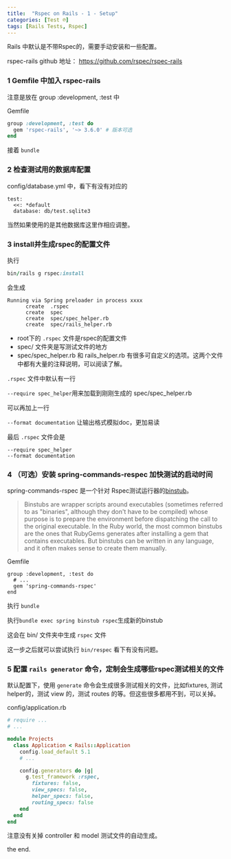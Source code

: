 ```yaml
---
title:  "Rspec on Rails - 1 - Setup"
categories: [Test ℗]
tags: [Rails Tests, Rspec]
---
```


Rails 中默认是不带Rspec的，需要手动安装和一些配置。

rspec-rails github 地址： https://github.com/rspec/rspec-rails

### 1 Gemfile 中加入 rspec-rails

注意是放在 group :development, :test 中

Gemfile

```ruby
group :development, :test do
  gem 'rspec-rails', '~> 3.6.0' # 版本可选
end
```

接着 `bundle`

### 2 检查测试用的数据库配置

config/database.yml 中，看下有没有对应的

```
test:
  <<: *default
  database: db/test.sqlite3
```
当然如果使用的是其他数据库这里作相应调整。

### 3 install并生成rspec的配置文件

执行

```ruby
bin/rails g rspec:install
```

会生成

```
Running via Spring preloader in process xxxx
      create  .rspec
      create  spec
      create  spec/spec_helper.rb
      create  spec/rails_helper.rb
```

- root下的 `.rspec` 文件是rspec的配置文件
- spec/ 文件夹是写测试文件的地方
- spec/spec_helper.rb 和 rails_helper.rb 有很多可自定义的选项。这两个文件中都有大量的注释说明，可以阅读了解。

`.rspec` 文件中默认有一行

`--require spec_helper`用来加载到刚刚生成的 spec/spec_helper.rb

可以再加上一行

`--format documentation` 让输出格式模拟doc，更加易读

最后 `.rspec` 文件会是

```
--require spec_helper
--format documentation
```

### 4 （可选）安装 spring-commands-respec 加快测试的启动时间

spring-commands-rspec 是一个针对 Rspec测试运行器的[binstub](https://github.com/rbenv/rbenv/wiki/Understanding-binstubs
)。

> Binstubs are wrapper scripts around executables (sometimes referred to as "binaries", although they don't have to be compiled) whose purpose is to prepare the environment before dispatching the call to the original executable.
In the Ruby world, the most common binstubs are the ones that RubyGems generates after installing a gem that contains executables. But binstubs can be written in any language, and it often makes sense to create them manually.

Gemfile

```
group :development, :test do
  # ...
  gem 'spring-commands-rspec'
end
```

执行 `bundle`

执行`bundle exec spring binstub rspec`生成新的binstub

这会在 bin/ 文件夹中生成 `rspec` 文件

这一步之后就可以尝试执行 `bin/respec` 看下有没有问题。

### 5 配置 `rails generator` 命令，定制会生成哪些rspec测试相关的文件

默认配置下，使用 `generate` 命令会生成很多测试相关的文件，比如fixtures, 测试helper的，测试 view 的，测试 routes 的等。但这些很多都用不到，可以关掉。

config/application.rb

```ruby
# require ...
# ...

module Projects
  class Application < Rails::Application
    config.load_default 5.1
    # ...

    config.generators do |g|
      g.test_framework :rspec,
        fixtures: false,
        view_specs: false,
        helper_specs: false,
        routing_specs: false
    end
  end
end
```

注意没有关掉 controller 和 model 测试文件的自动生成。

the end.
